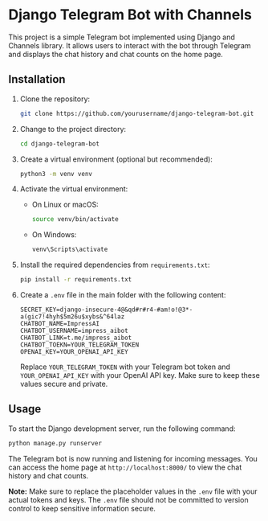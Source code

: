 # Django Telegram Bot with Channels

This project is a simple Telegram bot implemented using Django and Channels library. It allows users to interact with the bot through Telegram and displays the chat history and chat counts on the home page.

## Installation

1. Clone the repository:

   ```bash
   git clone https://github.com/yourusername/django-telegram-bot.git
   ```

2. Change to the project directory:

   ```bash
   cd django-telegram-bot
   ```

3. Create a virtual environment (optional but recommended):

   ```bash
   python3 -m venv venv
   ```

4. Activate the virtual environment:

   - On Linux or macOS:

     ```bash
     source venv/bin/activate
     ```

   - On Windows:

     ```bash
     venv\Scripts\activate
     ```

5. Install the required dependencies from `requirements.txt`:

   ```bash
   pip install -r requirements.txt
   ```

6. Create a `.env` file in the main folder with the following content:

   ```plaintext
   SECRET_KEY=django-insecure-4@&qd#r#r4-#am!o!@3*-a(gic7!4hyh$5m26u$xybs&^64laz
   CHATBOT_NAME=ImpressAI
   CHATBOT_USERNAME=impress_aibot
   CHATBOT_LINK=t.me/impress_aibot
   CHATBOT_TOEKN=YOUR_TELEGRAM_TOKEN
   OPENAI_KEY=YOUR_OPENAI_API_KEY
   ```

   Replace `YOUR_TELEGRAM_TOKEN` with your Telegram bot token and `YOUR_OPENAI_API_KEY` with your OpenAI API key. Make sure to keep these values secure and private.

## Usage

To start the Django development server, run the following command:

```bash
python manage.py runserver
```

The Telegram bot is now running and listening for incoming messages. You can access the home page at `http://localhost:8000/` to view the chat history and chat counts.

**Note:** Make sure to replace the placeholder values in the `.env` file with your actual tokens and keys. The `.env` file should not be committed to version control to keep sensitive information secure.